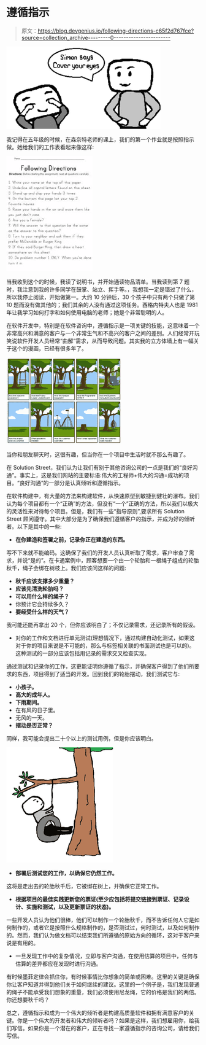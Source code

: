 # 遵循指示

> 原文：<https://blog.devgenius.io/following-directions-c65f2d767fce?source=collection_archive---------0----------------------->

![](img/4c85b9858df58cc9906c9924e5e8dace.png)

我记得在五年级的时候，在森奈特老师的课上，我们的第一个作业就是按照指示做。她给我们的工作表看起来像这样:

![](img/1fe70132143b5be78e14ae650a00d8de.png)

当我收到这个的时候，我读了说明书，并开始通读物品清单。当我读到第 7 题时，我注意到我的许多同学在鼓掌、站立、挥手等。，我想我一定是错过了什么，所以我停止阅读，开始做第一。大约 10 分钟后，30 个孩子中只有两个只做了第 10 题而没有做其他的；我们其余的人没有通过这项任务。西格内特夫人也是 1981 年让我学习如何打字和如何使用电脑的老师；她是个非常聪明的人。

在软件开发中，特别是在软件咨询中，遵循指示是一项关键的技能，这意味着一个非常高兴和满意的客户与一个非常生气和不高兴的客户之间的差别。人们经常开玩笑说软件开发人员经常“曲解”需求，从而导致问题。其实我的立方体墙上有一幅关于这个的漫画，已经有很多年了。

![](img/4906ce7087b614451c7a8adb72415dde.png)

当你和朋友聊天时，这很有趣，但当你在一个项目中生活时就不那么有趣了。

在 Solution Street，我们认为让我们有别于其他咨询公司的一点是我们的“良好沟通”。事实上，这是我们网站的主要标语:伟大的工程师+伟大的沟通=成功的项目。“良好沟通”的一部分是认真倾听和遵循指示。

在软件构建中，有大量的方法来构建软件，从快速原型到敏捷到健壮的瀑布。我们认为每个项目都有一个“正确”的方法，但没有“一个”正确的方法，所以我们以极大的灵活性来对待每个项目。但是，我们有一些“指导原则”,要求所有 Solution Street 顾问遵守。其中大部分是为了确保我们遵循客户的指示，并成为好的倾听者。以下是其中的一些:

*   **在你建造和签署之前，记录你正在建造的东西。**

写不下来就不能编码。这确保了我们的开发人员认真听取了需求，客户审查了需求，并说“是的”。在卡通案例中，顾客想要一个由一个轮胎和一根绳子组成的轮胎秋千，绳子会绑在树枝上。我们应该问这样的问题:

*   **秋千应该支撑多少重量？**
*   **应该先清洗轮胎吗？**
*   **可以用什么样的绳子？**
*   你预计它会持续多久？
*   **要经受什么样的天气？**

我可能还能再拿出 20 个，但你应该明白了；不仅记录需求，还记录所有的假设。

*   对你的工作和文档进行单元测试(理想情况下，通过构建自动化测试，如果这对于你的项目来说是不可能的，那么与标签相关联的书面测试也是可以的)。这种测试的一部分应该包括用记录的需求交叉检查实现。

通过测试和记录你的工作，这更能证明你遵循了指示，并确保客户得到了他们所要求的东西，项目得到了适当的开发。回到我们的轮胎摆动，我们测试它与:

*   **小孩子。**
*   **高大的成年人。**
*   **下雨期间。**
*   在有风的日子里。
*   无风的一天。
*   **摆动是否正常？**

同样，我可能会提出二十个以上的测试用例，但是你应该明白。

![](img/129c3b54f2c8f49fb05c2db96b3b9896.png)

*   **部署后测试您的工作，以确保它仍然工作。**

这将是走出去的轮胎秋千后，它被绑在树上，并确保它正常工作。

*   **根据项目的最佳实践更新您的票证(至少应包括将提交链接到票证、记录设计、实施和测试，以及更新票证的状态)。**

一些开发人员认为他们很棒，他们可以制作一个轮胎秋千，而不告诉任何人它是如何制作的，或者它是按照什么规格制作的，是否测试过，何时测试，以及如何制作的。然而，我们认为做文档可以结束我们所遵循的原始方向的循环，这对于客户来说是有用的。

*   一旦发现工作中的复杂情况，立即与客户沟通，在使用估算的项目中，任何与估算的差异都应在发现时进行沟通。

有时候墨菲定律会抓住你，有时候事情比你想象的简单或困难。这里的关键是确保你让客户知道并得到他们关于如何继续的建议。这里的一个例子是，我们发现普通的绳子不能承受我们想象的重量，我们必须使用尼龙绳，它的价格是我们的两倍。你还想要秋千吗？

总之，遵循指示和成为一个伟大的倾听者是构建高质量软件和拥有满意客户的关键。你是一个伟大的开发者和伟大的倾听者吗？如果是这样，我们想雇用你，给我们写信。如果你是一个潜在的客户，正在寻找一家遵循指示的咨询公司，请给我们写信。
